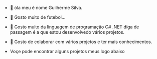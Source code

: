 - 👋 óla meu é nome Guilherme Silva.

- 👀 Gosto muito de futebol...

- 🌱 Gosto muito da linguagem de programação C# .NET diga de passagem é a que estou desenvolvedo vários projetos.

- 💞️ Gosto de colaborar com vários projetos e ter mais conhecimentos.

- Voçe pode encontrar alguns projetos meus logo abaixo

<!---
Guilherme2022developer/Guilherme2022developer is a ✨ special ✨ repository because its `README.md` (this file) appears on your GitHub profile.
You can click the Preview link to take a look at your changes.
--->
